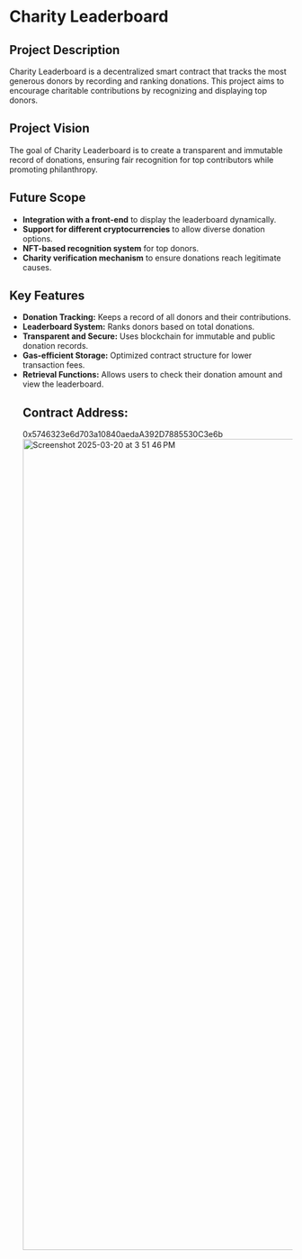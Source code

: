 # Charity Leaderboard  

## Project Description  
Charity Leaderboard is a decentralized smart contract that tracks the most generous donors by recording and ranking donations. This project aims to encourage charitable contributions by recognizing and displaying top donors.

## Project Vision  
The goal of Charity Leaderboard is to create a transparent and immutable record of donations, ensuring fair recognition for top contributors while promoting philanthropy.

## Future Scope  
- **Integration with a front-end** to display the leaderboard dynamically.  
- **Support for different cryptocurrencies** to allow diverse donation options.  
- **NFT-based recognition system** for top donors.  
- **Charity verification mechanism** to ensure donations reach legitimate causes.  

## Key Features  
- **Donation Tracking:** Keeps a record of all donors and their contributions.  
- **Leaderboard System:** Ranks donors based on total donations.  
- **Transparent and Secure:** Uses blockchain for immutable and public donation records.  
- **Gas-efficient Storage:** Optimized contract structure for lower transaction fees.  
- **Retrieval Functions:** Allows users to check their donation amount and view the leaderboard.
  ## Contract Address:
  0x5746323e6d703a10840aedaA392D7885530C3e6b
  <img width="1440" alt="Screenshot 2025-03-20 at 3 51 46 PM" src="https://github.com/user-attachments/assets/b8288a9a-1a05-4e45-891b-f0fdc1e66a7f" />

